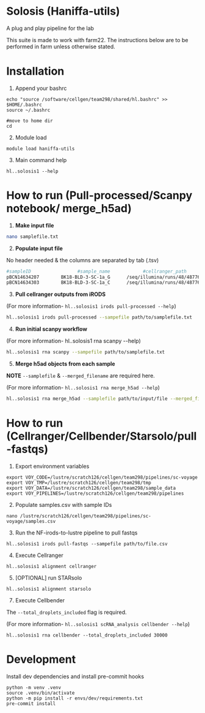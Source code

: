 # Solosis (Haniffa-utils)

A plug and play pipeline for the lab

This suite is made to work with farm22. The instructions below are to be performed in farm unless otherwise stated.

# Installation

1. Append your bashrc

```
echo "source /software/cellgen/team298/shared/hl.bashrc" >> $HOME/.bashrc
source ~/.bashrc

#move to home dir
cd
```

2. Module load

```
module load haniffa-utils
```

3. Main command help

```
hl..solosis1 --help
```

# How to run (Pull-processed/Scanpy notebook/ merge_h5ad)

1. **Make input file** 

```bash
nano samplefile.txt
```

2. **Populate input file** 

No header needed & the columns are separated by tab (.tsv)

```bash
#sampleID				  #sample_name	  	  	  #cellranger_path 
pBCN14634207	    BK18-BLD-3-SC-1a_G      /seq/illumina/runs/48/48776/cellranger/cellranger720_multi_74ed2e8890a887c021241bade6189443
pBCN14634303	    BK18-BLD-3-SC-1a_C      /seq/illumina/runs/48/48776/cellranger/cellranger720_multi_74ed2e8890a887c021241bade6189443
```

3. **Pull cellranger outputs from iRODS**

(For more information- `hl..solosis1 irods pull-processed --help`)

```bash
hl..solosis1 irods pull-processed --sampefile path/to/samplefile.txt
```

4. **Run initial scanpy workflow**

(For more information- hl..solosis1 rna scanpy --help)

```bash
hl..solosis1 rna scanpy --sampefile path/to/samplefile.txt
```

5. **Merge h5ad objects from each sample**

**NOTE** `--samplefile` & `--merged_filename` are required here.

(For more information- `hl..solosis1 rna merge_h5ad --help`)

```bash
hl..solosis1 rna merge_h5ad --samplefile path/to/input/file --merged_filename outputfile.h5ad
```

# How to run (Cellranger/Cellbender/Starsolo/pull-fastqs)

1. Export environment variables

```
export VOY_CODE=/lustre/scratch126/cellgen/team298/pipelines/sc-voyage 
export VOY_TMP=/lustre/scratch126/cellgen/team298/tmp 
export VOY_DATA=/lustre/scratch126/cellgen/team298/sample_data 
export VOY_PIPELINES=/lustre/scratch126/cellgen/team298/pipelines
```

2. Populate samples.csv with sample IDs
```
nano /lustre/scratch126/cellgen/team298/pipelines/sc-voyage/samples.csv
```

3. Run the NF-irods-to-lustre pipeline to pull fastqs

```
hl..solosis1 irods pull-fastqs --sampefile path/to/file.csv
```

4. Execute Cellranger
```
hl..solosis1 alignment cellranger
```

5. [OPTIONAL] run STARsolo
```
hl..solosis1 alignment starsolo
```

7. Execute Cellbender

The ```--total_droplets_included``` flag is required.

(For more information- ```hl..solosis1 scRNA_analysis cellbender --help```)
```
hl..solosis1 rna cellbender --total_droplets_included 30000
```

# Development

Install dev dependencies and install pre-commit hooks

```
python -m venv .venv
source .venv/bin/activate
python -m pip install -r envs/dev/requirements.txt
pre-commit install
```

